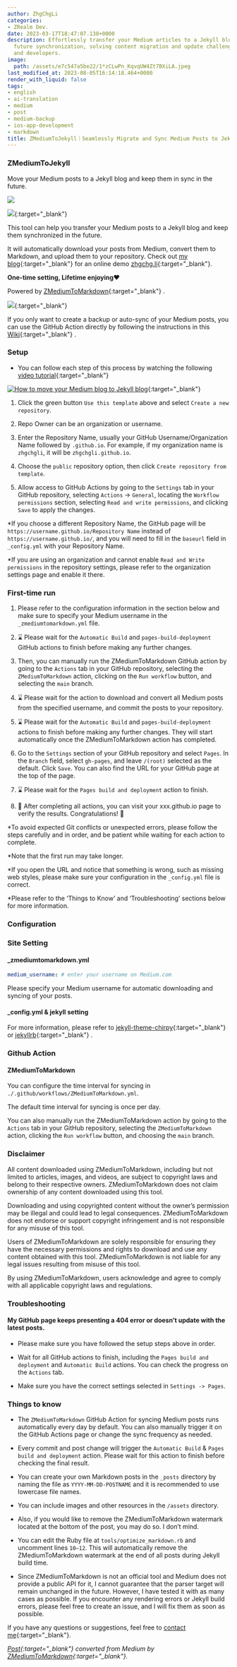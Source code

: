 ```yaml
---
author: ZhgChgLi
categories:
- ZRealm Dev.
date: 2023-03-17T18:47:07.138+0000
description: Effortlessly transfer your Medium articles to a Jekyll blog while maintaining
  future synchronization, solving content migration and update challenges for bloggers
  and developers.
image:
  path: /assets/e7c547a5be22/1*zCLwPn_KqvqUW4Zt7BXiLA.jpeg
last_modified_at: 2023-08-05T16:14:18.464+0000
render_with_liquid: false
tags:
- english
- ai-translation
- medium
- post
- medium-backup
- ios-app-development
- markdown
title: ZMediumToJekyll｜Seamlessly Migrate and Sync Medium Posts to Jekyll Blogs
---
```


### ZMediumToJekyll

Move your Medium posts to a Jekyll blog and keep them in sync in the future.

![](/assets/e7c547a5be22/1*zCLwPn_KqvqUW4Zt7BXiLA.jpeg)

[![](https://opengraph.githubassets.com/606f1a4a3ff52cde0e6491d2caa256537f0d0b2b01358ffb2f2e0bb5696f1f19/ZhgChgLi/ZMediumToJekyll)](https://github.com/ZhgChgLi/ZMediumToJekyll){:target="_blank"}

This tool can help you transfer your Medium posts to a Jekyll blog and keep them synchronized in the future.

It will automatically download your posts from Medium, convert them to Markdown, and upload them to your repository. Check out [my blog](https://github.com/ZhgChgLi/zhgchgli.github.io/){:target="_blank"} for an online demo [zhgchg.li](https://zhgchg.li/){:target="_blank"}.

**One-time setting, Lifetime enjoying❤️**

Powered by [ZMediumToMarkdown](https://github.com/ZhgChgLi/ZMediumToMarkdown){:target="_blank"} .

[![](https://repository-images.githubusercontent.com/493527574/9b5b7025-cc95-4e81-84a9-b38706093c27)](https://github.com/ZhgChgLi/ZMediumToMarkdown){:target="_blank"}

If you only want to create a backup or auto-sync of your Medium posts, you can use the GitHub Action directly by following the instructions in this [Wiki](https://github.com/ZhgChgLi/ZMediumToMarkdown/wiki/How-to-use-Github-Action-as-your-free-&-no-code-Medium-Posts-backup-service){:target="_blank"} .

### Setup

- You can follow each step of this process by watching the following [video tutorial](https://www.youtube.com/watch?v=qsnZKFL3vks){:target="_blank"}

[![How to move your Medium blog to Jekyll blog](/assets/e7c547a5be22/4dc7_hqdefault.jpg "How to move your Medium blog to Jekyll blog")](https://www.youtube.com/watch?v=qsnZKFL3vks){:target="_blank"}

1. Click the green button `Use this template` above and select `Create a new repository`.

2. Repo Owner can be an organization or username.

3. Enter the Repository Name, usually your GitHub Username/Organization Name followed by `.github.io`. For example, if my organization name is `zhgchgli`, it will be `zhgchgli.github.io`.

4. Choose the `public` repository option, then click `Create repository from template`.

5. Allow access to GitHub Actions by going to the `Settings` tab in your GitHub repository, selecting `Actions` -> `General`, locating the `Workflow permissions` section, selecting `Read and write permissions`, and clicking `Save` to apply the changes.

*If you choose a different Repository Name, the GitHub page will be `https://username.github.io/Repository Name` instead of `https://username.github.io/`, and you will need to fill in the `baseurl` field in `_config.yml` with your Repository Name.

*If you are using an organization and cannot enable `Read and Write permissions` in the repository settings, please refer to the organization settings page and enable it there.

### First-time run

1. Please refer to the configuration information in the section below and make sure to specify your Medium username in the `_zmediumtomarkdown.yml` file.

2. ⌛️ Please wait for the `Automatic Build` and `pages-build-deployment` GitHub actions to finish before making any further changes.

3. Then, you can manually run the ZMediumToMarkdown GitHub action by going to the `Actions` tab in your GitHub repository, selecting the `ZMediumToMarkdown` action, clicking on the `Run workflow` button, and selecting the `main` branch.

4. ⌛️ Please wait for the action to download and convert all Medium posts from the specified username, and commit the posts to your repository.

5. ⌛️ Please wait for the `Automatic Build` and `pages-build-deployment` actions to finish before making any further changes. They will start automatically once the ZMediumToMarkdown action has completed.

6. Go to the `Settings` section of your GitHub repository and select `Pages`. In the `Branch` field, select `gh-pages`, and leave `/(root)` selected as the default. Click `Save`. You can also find the URL for your GitHub page at the top of the page.

7. ⌛️ Please wait for the `Pages build and deployment` action to finish.

8. 🎉 After completing all actions, you can visit your xxx.github.io page to verify the results. Congratulations! 🎉

*To avoid expected Git conflicts or unexpected errors, please follow the steps carefully and in order, and be patient while waiting for each action to complete.

*Note that the first run may take longer.

*If you open the URL and notice that something is wrong, such as missing web styles, please make sure your configuration in the `_config.yml` file is correct.

*Please refer to the ‘Things to Know’ and ‘Troubleshooting’ sections below for more information.

### Configuration

### Site Setting

#### _zmediumtomarkdown.yml

```yaml
medium_username: # enter your username on Medium.com
```

Please specify your Medium username for automatic downloading and syncing of your posts.

#### _config.yml & jekyll setting

For more information, please refer to [jekyll-theme-chirpy](https://github.com/cotes2020/jekyll-theme-chirpy/){:target="_blank"} or [jekyllrb](https://jekyllrb.com/){:target="_blank"} .

### Github Action

#### ZMediumToMarkdown

You can configure the time interval for syncing in `./.github/workflows/ZMediumToMarkdown.yml`.

The default time interval for syncing is once per day.

You can also manually run the ZMediumToMarkdown action by going to the `Actions` tab in your GitHub repository, selecting the `ZMediumToMarkdown` action, clicking the `Run workflow` button, and choosing the `main` branch.

### Disclaimer

All content downloaded using ZMediumToMarkdown, including but not limited to articles, images, and videos, are subject to copyright laws and belong to their respective owners. ZMediumToMarkdown does not claim ownership of any content downloaded using this tool.

Downloading and using copyrighted content without the owner’s permission may be illegal and could lead to legal consequences. ZMediumToMarkdown does not endorse or support copyright infringement and is not responsible for any misuse of this tool.

Users of ZMediumToMarkdown are solely responsible for ensuring they have the necessary permissions and rights to download and use any content obtained with this tool. ZMediumToMarkdown is not liable for any legal issues resulting from misuse of this tool.

By using ZMediumToMarkdown, users acknowledge and agree to comply with all applicable copyright laws and regulations.

### Troubleshooting

#### My GitHub page keeps presenting a 404 error or doesn’t update with the latest posts.

- Please make sure you have followed the setup steps above in order.

- Wait for all GitHub actions to finish, including the `Pages build and deployment` and `Automatic Build` actions. You can check the progress on the `Actions` tab.

- Make sure you have the correct settings selected in `Settings -> Pages`.

### Things to know

- The `ZMediumToMarkdown` GitHub Action for syncing Medium posts runs automatically every day by default. You can also manually trigger it on the GitHub Actions page or change the sync frequency as needed.

- Every commit and post change will trigger the `Automatic Build` & `Pages build and deployment` action. Please wait for this action to finish before checking the final result.

- You can create your own Markdown posts in the `_posts` directory by naming the file as `YYYY-MM-DD-POSTNAME` and it is recommended to use lowercase file names.

- You can include images and other resources in the `/assets` directory.

- Also, if you would like to remove the ZMediumToMarkdown watermark located at the bottom of the post, you may do so. I don’t mind.

- You can edit the Ruby file at `tools/optimize_markdown.rb` and uncomment lines `10–12`. This will automatically remove the ZMediumToMarkdown watermark at the end of all posts during Jekyll build time.

- Since ZMediumToMarkdown is not an official tool and Medium does not provide a public API for it, I cannot guarantee that the parser target will remain unchanged in the future. However, I have tested it with as many cases as possible. If you encounter any rendering errors or Jekyll build errors, please feel free to create an issue, and I will fix them as soon as possible.

If you have any questions or suggestions, feel free to [contact me](https://www.zhgchg.li/contact){:target="_blank"}.

*[Post](https://medium.com/zrealm-ios-dev/zmediumtojekyll-e7c547a5be22){:target="_blank"} converted from Medium by [ZMediumToMarkdown](https://github.com/ZhgChgLi/ZMediumToMarkdown){:target="_blank"}.*